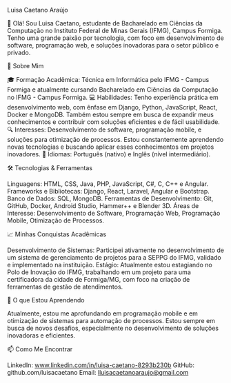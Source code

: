 Luisa Caetano Araújo

👋 Olá! Sou Luisa Caetano, estudante de Bacharelado em Ciências da Computação no Instituto Federal de Minas Gerais (IFMG), Campus Formiga. Tenho uma grande paixão por tecnologia, com foco em desenvolvimento de software, programação web, e soluções inovadoras para o setor público e privado.

🚀 Sobre Mim

🎓 Formação Acadêmica: Técnica em Informática pelo IFMG - Campus Formiga e atualmente cursando Bacharelado em Ciências da Computação no IFMG - Campus Formiga.
💻 Habilidades: Tenho experiência prática em desenvolvimento web, com ênfase em Django, Python, JavaScript, React, Docker e MongoDB. Também estou sempre em busca de expandir meus conhecimentos e contribuir com soluções eficientes e de fácil usabilidade.
🔍 Interesses: Desenvolvimento de software, programação mobile, e soluções para otimização de processos. Estou constantemente aprendendo novas tecnologias e buscando aplicar esses conhecimentos em projetos inovadores.
🌟 Idiomas: Português (nativo) e Inglês (nível intermediário).

🛠️ Tecnologias & Ferramentas

Linguagens: HTML, CSS, Java, PHP, JavaScript, C#, C, C++ e Angular.
Frameworks e Bibliotecas: Django, React, Laravel, Angular e Bootstrap.
Banco de Dados: SQL, MongoDB.
Ferramentas de Desenvolvimento: Git, GitHub, Docker, Android Studio, Hammer++ e Blender 3D.
Áreas de Interesse: Desenvolvimento de Software, Programação Web, Programação Mobile, Otimização de Processos. 

📈 Minhas Conquistas Acadêmicas

Desenvolvimento de Sistemas: Participei ativamente no desenvolvimento de um sistema de gerenciamento de projetos para a SEPPG do IFMG, validado e implementado na instituição.
Estágio: Atualmente estou estagiando no Polo de Inovação do IFMG, trabalhando em um projeto para uma certificadora da cidade de Formiga/MG, com foco na criação de ferramentas de gestão de atendimentos.

🌱 O que Estou Aprendendo

Atualmente, estou me aprofundando em programação mobile e em otimização de sistemas para automação de processos. Estou sempre em busca de novos desafios, especialmente no desenvolvimento de soluções inovadoras e eficientes.

📫 Como Me Encontrar

LinkedIn: www.linkedin.com/in/luisa-caetano-8293b230b
GitHub: github.com/luisacaetano
Email: lluisacaetanoaraujo@gmail.com
